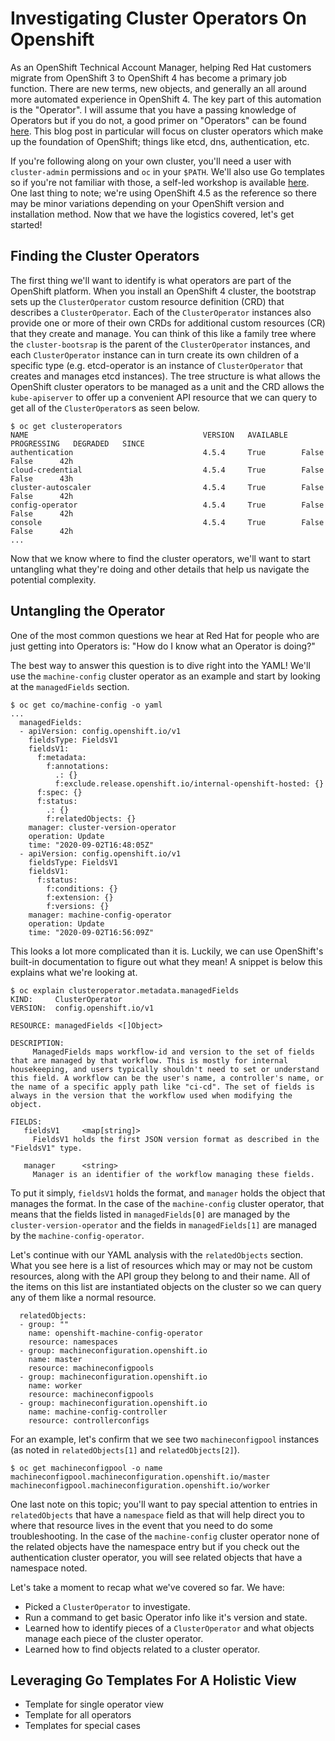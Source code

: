 # Investigating Cluster Operators On Openshift
As an OpenShift Technical Account Manager, helping Red Hat customers migrate from OpenShift 3 to OpenShift 4 has become a primary job function.  There are new terms, new objects, and generally an all around more automated experience in OpenShift 4.  The key part of this automation is the "Operator". I will assume that you have a passing knowledge of Operators but if you do not, a good primer on "Operators" can be found [here](https://www.redhat.com/en/topics/containers/what-is-a-kubernetes-operator). This blog post in particular will focus on cluster operators which make up the foundation of OpenShift; things like etcd, dns, authentication, etc.

If you're following along on your own cluster, you'll need a user with `cluster-admin` permissions and `oc` in your `$PATH`.  We'll also use Go templates so if you're not familiar with those, a self-led workshop is available [here](https://www.openshift.com/blog/customizing-oc-output-with-go-templates).  One last thing to note; we're using OpenShift 4.5 as the reference so there may be minor variations depending on your OpenShift version and installation method.  Now that we have the logistics covered, let's get started!

## Finding the Cluster Operators
The first thing we'll want to identify is what operators are part of the OpenShift platform. When you install an OpenShift 4 cluster, the bootstrap sets up the `ClusterOperator` custom resource definition (CRD) that describes a `ClusterOperator`.  Each of the `ClusterOperator` instances also provide one or more of their own CRDs for additional custom resources (CR) that they create and manage.  You can think of this like a family tree where the `cluster-bootsrap` is the parent of the `ClusterOperator` instances, and each `ClusterOperator` instance can in turn create its own children of a specific type (e.g. etcd-operator is an instance of `ClusterOperator` that creates and manages etcd instances). The tree structure is what allows the OpenShift cluster operators to be managed as a unit and the CRD allows the `kube-apiserver` to offer up a convenient API resource that we can query to get all of the `ClusterOperator`s as seen below.
```
$ oc get clusteroperators
NAME                                       VERSION   AVAILABLE   PROGRESSING   DEGRADED   SINCE
authentication                             4.5.4     True        False         False      42h
cloud-credential                           4.5.4     True        False         False      43h
cluster-autoscaler                         4.5.4     True        False         False      42h
config-operator                            4.5.4     True        False         False      42h
console                                    4.5.4     True        False         False      42h
...
```
Now that we know where to find the cluster operators, we'll want to start untangling what they're doing and other details that help us navigate the potential complexity.

## Untangling the Operator
One of the most common questions we hear at Red Hat for people who are just getting into Operators is: "How do I know what an Operator is doing?"

The best way to answer this question is to dive right into the YAML! We'll use the `machine-config` cluster operator as an example and start by looking at the `managedFields` section.
```
$ oc get co/machine-config -o yaml
...
  managedFields:
  - apiVersion: config.openshift.io/v1
    fieldsType: FieldsV1
    fieldsV1:
      f:metadata:
        f:annotations:
          .: {}
          f:exclude.release.openshift.io/internal-openshift-hosted: {}
      f:spec: {}
      f:status:
        .: {}
        f:relatedObjects: {}
    manager: cluster-version-operator
    operation: Update
    time: "2020-09-02T16:48:05Z"
  - apiVersion: config.openshift.io/v1
    fieldsType: FieldsV1
    fieldsV1:
      f:status:
        f:conditions: {}
        f:extension: {}
        f:versions: {}
    manager: machine-config-operator
    operation: Update
    time: "2020-09-02T16:56:09Z"
```
This looks a lot more complicated than it is.  Luckily, we can use OpenShift's built-in documentation to figure out what they mean! A snippet is below this explains what we're looking at.
```
$ oc explain clusteroperator.metadata.managedFields
KIND:     ClusterOperator
VERSION:  config.openshift.io/v1

RESOURCE: managedFields <[]Object>

DESCRIPTION:
     ManagedFields maps workflow-id and version to the set of fields that are managed by that workflow. This is mostly for internal housekeeping, and users typically shouldn't need to set or understand this field. A workflow can be the user's name, a controller's name, or the name of a specific apply path like "ci-cd". The set of fields is always in the version that the workflow used when modifying the object.

FIELDS:
   fieldsV1     <map[string]>
     FieldsV1 holds the first JSON version format as described in the "FieldsV1" type.

   manager      <string>
     Manager is an identifier of the workflow managing these fields.
```
To put it simply, `fieldsV1` holds the format, and `manager` holds the object that manages the format.  In the case of the `machine-config` cluster operator, that means that the fields listed in `managedFields[0]` are managed by the `cluster-version-operator` and the fields in `managedFields[1]` are managed by the `machine-config-operator`.

Let's continue with our YAML analysis with the `relatedObjects` section. What you see here is a list of resources which may or may not be custom resources, along with the API group they belong to and their name.  All of the items on this list are instantiated objects on the cluster so we can query any of them like a normal resource.
```
  relatedObjects:
  - group: ""
    name: openshift-machine-config-operator
    resource: namespaces
  - group: machineconfiguration.openshift.io
    name: master
    resource: machineconfigpools
  - group: machineconfiguration.openshift.io
    name: worker
    resource: machineconfigpools
  - group: machineconfiguration.openshift.io
    name: machine-config-controller
    resource: controllerconfigs
```
For an example, let's confirm that we see two `machineconfigpool` instances (as noted in `relatedObjects[1]` and `relatedObjects[2]`).
```
$ oc get machineconfigpool -o name
machineconfigpool.machineconfiguration.openshift.io/master
machineconfigpool.machineconfiguration.openshift.io/worker
```
One last note on this topic; you'll want to pay special attention to entries in `relatedObjects` that have a `namespace` field as that will help direct you to where that resource lives in the event that you need to do some troubleshooting.  In the case of the `machine-config` cluster operator none of the related objects have the namespace entry but if you check out the authentication cluster operator, you will see related objects that have a namespace noted.

Let's take a moment to recap what we've covered so far. We have:
* Picked a `ClusterOperator` to investigate.
* Run a command to get basic Operator info like it's version and state.
* Learned how to identify pieces of a `ClusterOperator` and what objects manage each piece of the cluster operator.
* Learned how to find objects related to a cluster operator.

## Leveraging Go Templates For A Holistic View
* Template for single operator view
* Template for all operators
* Templates for special cases

